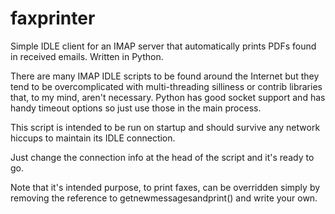 # faxprinter
Simple IDLE client for an IMAP server that automatically prints PDFs found in received emails.  Written in Python.

There are many IMAP IDLE scripts to be found around the Internet but they tend to be overcomplicated with multi-threading silliness or contrib libraries that, to my mind, aren't necessary.  Python has good socket support and has handy timeout options so just use those in the main process.

This script is intended to be run on startup and should survive any network hiccups to maintain its IDLE connection.  

Just change the connection info at the head of the script and it's ready to go.

Note that it's intended purpose, to print faxes, can be overridden simply by removing the reference to getnewmessagesandprint() and write your own.
